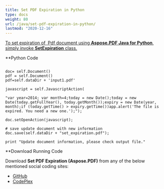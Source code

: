 ```yaml
---
title: Set PDF Expiration in Python
type: docs
weight: 80
url: /java/set-pdf-expiration-in-python/
lastmod: "2020-12-16"
---
```


<ins>To set expiration of  Pdf document using **Aspose.PDF Java for Python**, simply invoke **SetExpiration** class.

**Python Code
```

doc= self.Document()
pdf = self.Document()
pdf=self.dataDir + 'input1.pdf'

javascript = self.JavascriptAction(

"var year=2014; var month=4;today = new Date();today = new Date(today.getFullYear(), today.getMonth());expiry = new Date(year, month);if (today.getTime() > expiry.getTime())app.alert('The file is expired. You need a new one.');");

doc.setOpenAction(javascript);

# save update document with new information
doc.save(self.dataDir + "set_expiration.pdf");

print "Update document information, please check output file."
```

**Download Running Code

Download **Set PDF Expiration (Aspose.PDF)** from any of the below mentioned social coding sites:

- [GitHub](https://github.com/aspose-pdf/Aspose.PDF-for-Java/blob/master/Plugins/Aspose_Pdf_Java_for_Python/test/WorkingWithDocumentObject/SetExpiration/SetExpiration.py)
- [CodePlex](http://asposepdfjavapython.codeplex.com/SourceControl/latest#test/WorkingWithDocumentObject/SetExpiration/SetExpiration.py)
